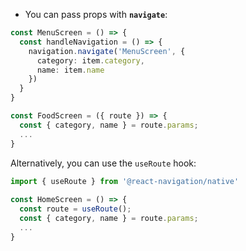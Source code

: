 - You can pass props with **`navigate`**:

```ts
const MenuScreen = () => {
  const handleNavigation = () => {
    navigation.navigate('MenuScreen', {
	  category: item.category,
	  name: item.name
    })
  }
}

const FoodScreen = ({ route }) => {
  const { category, name } = route.params;
  ...
}
```

Alternatively, you can use the `useRoute` hook:

```ts
import { useRoute } from '@react-navigation/native'
  
const HomeScreen = () => {
  const route = useRoute();
  const { category, name } = route.params;
  ...
}
  
```
